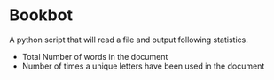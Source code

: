 # Bookbot
A python script that will read a file and output following statistics.
- Total Number of words in the document
- Number of times a unique letters have been used in the document
